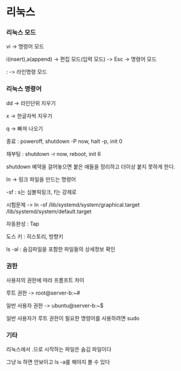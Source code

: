 # 리눅스

### 리눅스 모드

vi -> 명령어 모드

i(insert),a(append) ->  편집 모드(입력 모드) -> Esc -> 명령어 모드 

:  -> 라인명령 모드



### 리눅스 명령어

dd -> 라인단위 지우기

x -> 한글자씩 지우기

q -> 빠져 나오기

종료 :  poweroff, shutdown -P now, halt -p, init 0

재부팅 : shutdown -r now, reboot, init 6

shutdown 예약을 걸어놓으면 붙은 애들을 정리하고 더이상 붙지 못하게 한다.

ln -> 링크 파일을 만드는 명령어

-sf : s는 심볼릭링크, f는 강제로

시험문제 -> ln -sf /lib/systemd/system/graphical.target /lib/systemd/system/default.target 

자동완성 : Tap

도스 키 : 히스토리, 방향키

ls -al : 숨김파일을 포함한 파일들의 상세정보 확인



### 권한

사용자의 권한에 따라 프롬프트 차이

루트 권한 -> root@server-b:~# 

일반 사용자 권한 -> ubuntu@server-b:~$ 

일반 사용자가 루트 권한이 필요한 명령어를 사용하려면 sudo



### 기타

리눅스에서 .으로 시작하는 파일은 숨김 파일이다

그냥 ls 하면 안보이고 ls -a를 해야지 볼 수 있다